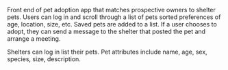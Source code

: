 Front end of pet adoption app that matches prospective owners to shelter pets. Users can log in and scroll through a list of pets sorted preferences of age, location, size, etc. Saved pets are added to a list. If a user chooses to adopt, they can send a message to the shelter that posted the pet and arrange a meeting.

Shelters can log in list their pets. Pet attributes include name, age, sex, species, size, description.
